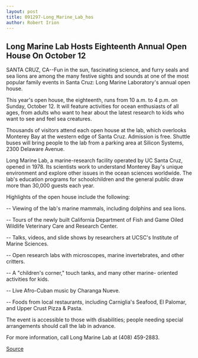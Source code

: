```yaml
---
layout: post
title: 091297-Long_Marine_Lab_hos
author: Robert Irion
---
```


## Long Marine Lab Hosts Eighteenth Annual Open House On  October 12

SANTA CRUZ, CA--Fun in the sun, fascinating science, and furry  seals and sea lions are among the many festive sights and sounds at  one of the most popular family events in Santa Cruz: Long Marine  Laboratory's annual open house.

This year's open house, the eighteenth, runs from 10 a.m. to 4 p.m. on Sunday, October 12. It will feature activities for ocean  enthusiasts of all ages, from adults who want to hear about the  latest research to kids who want to see and feel sea creatures.

Thousands of visitors attend each open house at the lab, which  overlooks Monterey Bay at the western edge of Santa Cruz.  Admission is free. Shuttle buses will bring people to the lab from a  parking area at Silicon Systems, 2300 Delaware Avenue.

Long Marine Lab, a marine-research facility operated by UC Santa Cruz, opened in 1978. Its scientists work to understand  Monterey Bay's unique environment and explore other issues in the  ocean sciences worldwide. The lab's education programs for  schoolchildren and the general public draw more than 30,000 guests  each year.

Highlights of the open house include the following:

\-- Viewing of the lab's marine mammals, including dolphins  and sea lions.

\-- Tours of the newly built California Department of Fish and  Game Oiled Wildlife Veterinary Care and Research Center.

\-- Talks, videos, and slide shows by researchers at UCSC's  Institute of Marine Sciences.

\-- Open research labs with microscopes, marine invertebrates,  and other critters.

\-- A "children's corner," touch tanks, and many other marine- oriented activities for kids.

\-- Live Afro-Cuban music by Charanga Nueve.

\-- Foods from local restaurants, including Carniglia's Seafood,  El Palomar, and Upper Crust Pizza & Pasta.

The event is accessible to those with disabilities; people  needing special arrangements should call the lab in advance.

For more information, call Long Marine Lab at (408) 459-2883.

[Source](http://www1.ucsc.edu/news_events/press_releases/archive/97-98/09-97/091297-Long_Marine_Lab_hos.html "Permalink to 091297-Long_Marine_Lab_hos")